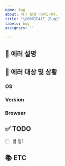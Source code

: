 ```yaml
---
name: Bug
about: 버그 발생 이슈입니다.
title: "\U0001F41E [Bug]"
labels: bug
assignees: ''

---
```


## 📝 에러 설명

<!-- 어떤 부분이 에러가 발생했는 설명 기재 -->

## 🐞 에러 대상 및 상황

<!-- 구체적인 에러 발생 대상(version, os 등) 및 확인 상황 기재 -->

### OS

<!-- None/Window/Linux/Mac -->

### Version

<!-- 예) API의 경우 v1 | Android의 경우 1.0.7 -->

### Browser

<!-- None/Chrome/Safari -->

## ✅ TODO

<!-- 이슈 할 일 기재 -->

- [ ] 할 일1

## 📚 ETC

<!-- Screenshot, References 기재 -->